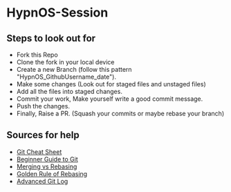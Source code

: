 # HypnOS-Session

## Steps to look out for
- Fork this Repo
- Clone the fork in your local device
- Create a new Branch (follow this pattern "HypnOS_GithubUsername_date").
- Make some changes (Look out for staged files and unstaged files)
- Add all the files into staged changes.
- Commit your work, Make yourself write a good commit message.
- Push the changes.
- Finally, Raise a PR. (Squash your commits or maybe rebase your branch)


## Sources for help
- [Git Cheat Sheet](https://www.atlassian.com/dam/jcr:e7e22f25-bba2-4ef1-a197-53f46b6df4a5/SWTM-2088_Atlassian-Git-Cheatsheet.pdf)
- [Beginner Guide to Git](https://www.atlassian.com/git/tutorials/what-is-version-control)
- [Merging vs Rebasing](https://www.atlassian.com/git/tutorials/merging-vs-rebasing)
- [Golden Rule of Rebasing](https://www.atlassian.com/git/tutorials/merging-vs-rebasing#the-golden-rule-of-rebasing)
- [Advanced Git Log](https://www.atlassian.com/git/tutorials/git-log)
